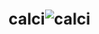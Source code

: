 # calci![calci](https://user-images.githubusercontent.com/60534924/155761350-b7ce2e37-fd08-4395-bc5c-d4c40014a1c2.PNG)
